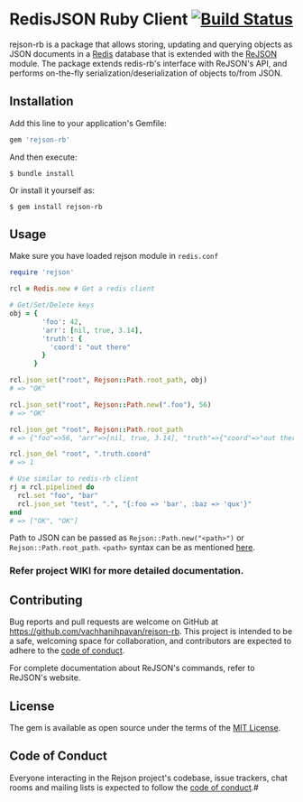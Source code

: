 # RedisJSON Ruby Client [![Build Status](https://travis-ci.com/vachhanihpavan/rejson-rb.svg?token=x85KXUqPs5qJik1EzpyW&branch=master)](https://travis-ci.com/vachhanihpavan/rejson-rb)

rejson-rb is a package that allows storing, updating and querying objects as JSON documents in a [Redis](https://redis.io/) database that is extended with the [ReJSON](https://github.com/RedisJSON/RedisJSON) module. The package extends redis-rb's interface with ReJSON's API, and performs on-the-fly serialization/deserialization of objects to/from JSON.

## Installation

Add this line to your application's Gemfile:

```ruby
gem 'rejson-rb'
```

And then execute:

    $ bundle install

Or install it yourself as:

    $ gem install rejson-rb

## Usage

Make sure you have loaded rejson module in `redis.conf`
```ruby
require 'rejson'

rcl = Redis.new # Get a redis client

# Get/Set/Delete keys
obj = {
        'foo': 42,
        'arr': [nil, true, 3.14],
        'truth': {
          'coord': "out there"
        }
      }

rcl.json_set("root", Rejson::Path.root_path, obj)
# => "OK" 

rcl.json_set("root", Rejson::Path.new(".foo"), 56)
# => "OK" 

rcl.json_get "root", Rejson::Path.root_path
# => {"foo"=>56, "arr"=>[nil, true, 3.14], "truth"=>{"coord"=>"out there"}}

rcl.json_del "root", ".truth.coord"
# => 1

# Use similar to redis-rb client
rj = rcl.pipelined do
  rcl.set "foo", "bar"
  rcl.json_set "test", ".", "{:foo => 'bar', :baz => 'qux'}"
end
# => ["OK", "OK"] 
```

Path to JSON can be passed as `Rejson::Path.new("<path>")` or `Rejson::Path.root_path`. `<path>` syntax can be as mentioned [here](https://oss.redislabs.com/redisjson/path).

### Refer project WIKI for more detailed documentation.

## Contributing

Bug reports and pull requests are welcome on GitHub at https://github.com/vachhanihpavan/rejson-rb. This project is intended to be a safe, welcoming space for collaboration, and contributors are expected to adhere to the [code of conduct](https://github.com/vachhanihpavan/rejson-rb/blob/master/CODE_OF_CONDUCT.md).

For complete documentation about ReJSON's commands, refer to ReJSON's website.

## License

The gem is available as open source under the terms of the [MIT License](https://opensource.org/licenses/MIT).

## Code of Conduct

Everyone interacting in the Rejson project's codebase, issue trackers, chat rooms and mailing lists is expected to follow the [code of conduct](https://github.com/vachhanihpavan/rejson-rb/blob/master/CODE_OF_CONDUCT.md).#
